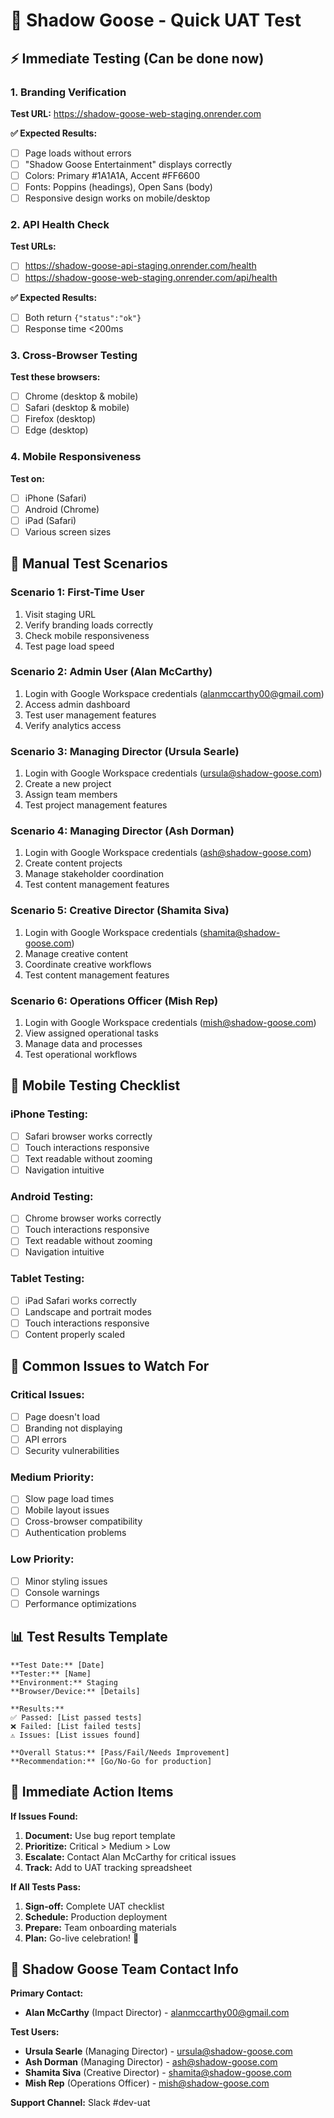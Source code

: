 # 🚀 Shadow Goose - Quick UAT Test

## ⚡ Immediate Testing (Can be done now)

### **1. Branding Verification**

**Test URL:** <https://shadow-goose-web-staging.onrender.com>

**✅ Expected Results:**

- [ ] Page loads without errors
- [ ] "Shadow Goose Entertainment" displays correctly
- [ ] Colors: Primary #1A1A1A, Accent #FF6600
- [ ] Fonts: Poppins (headings), Open Sans (body)
- [ ] Responsive design works on mobile/desktop

### **2. API Health Check**

**Test URLs:**

- [ ] <https://shadow-goose-api-staging.onrender.com/health>
- [ ] <https://shadow-goose-web-staging.onrender.com/api/health>

**✅ Expected Results:**

- [ ] Both return `{"status":"ok"}`
- [ ] Response time <200ms

### **3. Cross-Browser Testing**

**Test these browsers:**

- [ ] Chrome (desktop & mobile)
- [ ] Safari (desktop & mobile)
- [ ] Firefox (desktop)
- [ ] Edge (desktop)

### **4. Mobile Responsiveness**

**Test on:**

- [ ] iPhone (Safari)
- [ ] Android (Chrome)
- [ ] iPad (Safari)
- [ ] Various screen sizes

## 🧪 Manual Test Scenarios

### **Scenario 1: First-Time User**

1. Visit staging URL
2. Verify branding loads correctly
3. Check mobile responsiveness
4. Test page load speed

### **Scenario 2: Admin User (Alan McCarthy)**

1. Login with Google Workspace credentials (<alanmccarthy00@gmail.com>)
2. Access admin dashboard
3. Test user management features
4. Verify analytics access

### **Scenario 3: Managing Director (Ursula Searle)**

1. Login with Google Workspace credentials (<ursula@shadow-goose.com>)
2. Create a new project
3. Assign team members
4. Test project management features

### **Scenario 4: Managing Director (Ash Dorman)**

1. Login with Google Workspace credentials (<ash@shadow-goose.com>)
2. Create content projects
3. Manage stakeholder coordination
4. Test content management features

### **Scenario 5: Creative Director (Shamita Siva)**

1. Login with Google Workspace credentials (<shamita@shadow-goose.com>)
2. Manage creative content
3. Coordinate creative workflows
4. Test content management features

### **Scenario 6: Operations Officer (Mish Rep)**

1. Login with Google Workspace credentials (<mish@shadow-goose.com>)
2. View assigned operational tasks
3. Manage data and processes
4. Test operational workflows

## 📱 Mobile Testing Checklist

### **iPhone Testing:**

- [ ] Safari browser works correctly
- [ ] Touch interactions responsive
- [ ] Text readable without zooming
- [ ] Navigation intuitive

### **Android Testing:**

- [ ] Chrome browser works correctly
- [ ] Touch interactions responsive
- [ ] Text readable without zooming
- [ ] Navigation intuitive

### **Tablet Testing:**

- [ ] iPad Safari works correctly
- [ ] Landscape and portrait modes
- [ ] Touch interactions responsive
- [ ] Content properly scaled

## 🐛 Common Issues to Watch For

### **Critical Issues:**

- [ ] Page doesn't load
- [ ] Branding not displaying
- [ ] API errors
- [ ] Security vulnerabilities

### **Medium Priority:**

- [ ] Slow page load times
- [ ] Mobile layout issues
- [ ] Cross-browser compatibility
- [ ] Authentication problems

### **Low Priority:**

- [ ] Minor styling issues
- [ ] Console warnings
- [ ] Performance optimizations

## 📊 Test Results Template

```
**Test Date:** [Date]
**Tester:** [Name]
**Environment:** Staging
**Browser/Device:** [Details]

**Results:**
✅ Passed: [List passed tests]
❌ Failed: [List failed tests]
⚠️ Issues: [List issues found]

**Overall Status:** [Pass/Fail/Needs Improvement]
**Recommendation:** [Go/No-Go for production]
```

## 🚨 Immediate Action Items

**If Issues Found:**

1. **Document:** Use bug report template
2. **Prioritize:** Critical > Medium > Low
3. **Escalate:** Contact Alan McCarthy for critical issues
4. **Track:** Add to UAT tracking spreadsheet

**If All Tests Pass:**

1. **Sign-off:** Complete UAT checklist
2. **Schedule:** Production deployment
3. **Prepare:** Team onboarding materials
4. **Plan:** Go-live celebration! 🎉

## 👥 Shadow Goose Team Contact Info

**Primary Contact:**

- **Alan McCarthy** (Impact Director) - <alanmccarthy00@gmail.com>

**Test Users:**

- **Ursula Searle** (Managing Director) - <ursula@shadow-goose.com>
- **Ash Dorman** (Managing Director) - <ash@shadow-goose.com>
- **Shamita Siva** (Creative Director) - <shamita@shadow-goose.com>
- **Mish Rep** (Operations Officer) - <mish@shadow-goose.com>

**Support Channel:** Slack #dev-uat
